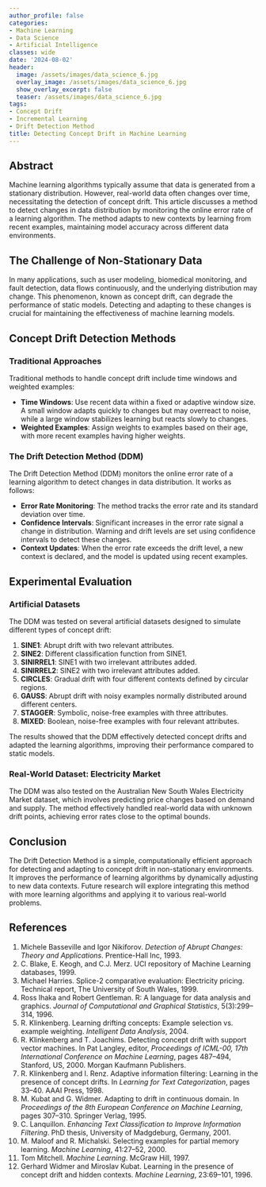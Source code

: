 ```yaml
---
author_profile: false
categories:
- Machine Learning
- Data Science
- Artificial Intelligence
classes: wide
date: '2024-08-02'
header:
  image: /assets/images/data_science_6.jpg
  overlay_image: /assets/images/data_science_6.jpg
  show_overlay_excerpt: false
  teaser: /assets/images/data_science_6.jpg
tags:
- Concept Drift
- Incremental Learning
- Drift Detection Method
title: Detecting Concept Drift in Machine Learning
---
```


## Abstract

Machine learning algorithms typically assume that data is generated from a stationary distribution. However, real-world data often changes over time, necessitating the detection of concept drift. This article discusses a method to detect changes in data distribution by monitoring the online error rate of a learning algorithm. The method adapts to new contexts by learning from recent examples, maintaining model accuracy across different data environments.

## The Challenge of Non-Stationary Data

In many applications, such as user modeling, biomedical monitoring, and fault detection, data flows continuously, and the underlying distribution may change. This phenomenon, known as concept drift, can degrade the performance of static models. Detecting and adapting to these changes is crucial for maintaining the effectiveness of machine learning models.

## Concept Drift Detection Methods

### Traditional Approaches

Traditional methods to handle concept drift include time windows and weighted examples:
- **Time Windows**: Use recent data within a fixed or adaptive window size. A small window adapts quickly to changes but may overreact to noise, while a large window stabilizes learning but reacts slowly to changes.
- **Weighted Examples**: Assign weights to examples based on their age, with more recent examples having higher weights.

### The Drift Detection Method (DDM)

The Drift Detection Method (DDM) monitors the online error rate of a learning algorithm to detect changes in data distribution. It works as follows:
- **Error Rate Monitoring**: The method tracks the error rate and its standard deviation over time.
- **Confidence Intervals**: Significant increases in the error rate signal a change in distribution. Warning and drift levels are set using confidence intervals to detect these changes.
- **Context Updates**: When the error rate exceeds the drift level, a new context is declared, and the model is updated using recent examples.

## Experimental Evaluation

### Artificial Datasets

The DDM was tested on several artificial datasets designed to simulate different types of concept drift:
1. **SINE1**: Abrupt drift with two relevant attributes.
2. **SINE2**: Different classification function from SINE1.
3. **SINIRREL1**: SINE1 with two irrelevant attributes added.
4. **SINIRREL2**: SINE2 with two irrelevant attributes added.
5. **CIRCLES**: Gradual drift with four different contexts defined by circular regions.
6. **GAUSS**: Abrupt drift with noisy examples normally distributed around different centers.
7. **STAGGER**: Symbolic, noise-free examples with three attributes.
8. **MIXED**: Boolean, noise-free examples with four relevant attributes.

The results showed that the DDM effectively detected concept drifts and adapted the learning algorithms, improving their performance compared to static models.

### Real-World Dataset: Electricity Market

The DDM was also tested on the Australian New South Wales Electricity Market dataset, which involves predicting price changes based on demand and supply. The method effectively handled real-world data with unknown drift points, achieving error rates close to the optimal bounds.

## Conclusion

The Drift Detection Method is a simple, computationally efficient approach for detecting and adapting to concept drift in non-stationary environments. It improves the performance of learning algorithms by dynamically adjusting to new data contexts. Future research will explore integrating this method with more learning algorithms and applying it to various real-world problems.

## References

1. Michele Basseville and Igor Nikiforov. *Detection of Abrupt Changes: Theory and Applications*. Prentice-Hall Inc, 1993.
2. C. Blake, E. Keogh, and C.J. Merz. UCI repository of Machine Learning databases, 1999.
3. Michael Harries. Splice-2 comparative evaluation: Electricity pricing. Technical report, The University of South Wales, 1999.
4. Ross Ihaka and Robert Gentleman. R: A language for data analysis and graphics. *Journal of Computational and Graphical Statistics*, 5(3):299–314, 1996.
5. R. Klinkenberg. Learning drifting concepts: Example selection vs. example weighting. *Intelligent Data Analysis*, 2004.
6. R. Klinkenberg and T. Joachims. Detecting concept drift with support vector machines. In Pat Langley, editor, *Proceedings of ICML-00, 17th International Conference on Machine Learning*, pages 487–494, Stanford, US, 2000. Morgan Kaufmann Publishers.
7. R. Klinkenberg and I. Renz. Adaptive information filtering: Learning in the presence of concept drifts. In *Learning for Text Categorization*, pages 33–40. AAAI Press, 1998.
8. M. Kubat and G. Widmer. Adapting to drift in continuous domain. In *Proceedings of the 8th European Conference on Machine Learning*, pages 307–310. Springer Verlag, 1995.
9. C. Lanquillon. *Enhancing Text Classification to Improve Information Filtering*. PhD thesis, University of Madgdeburg, Germany, 2001.
10. M. Maloof and R. Michalski. Selecting examples for partial memory learning. *Machine Learning*, 41:27–52, 2000.
11. Tom Mitchell. *Machine Learning*. McGraw Hill, 1997.
12. Gerhard Widmer and Miroslav Kubat. Learning in the presence of concept drift and hidden contexts. *Machine Learning*, 23:69–101, 1996.
